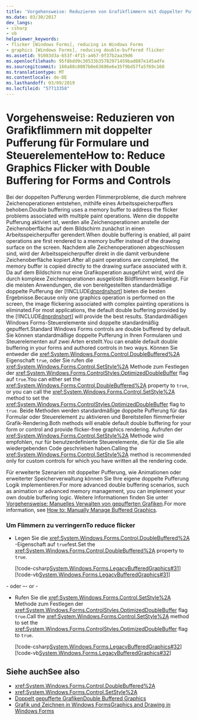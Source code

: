 ```yaml
---
title: 'Vorgehensweise: Reduzieren von Grafikflimmern mit doppelter Pufferung für Formulare und Steuerelemente'
ms.date: 03/30/2017
dev_langs:
- csharp
- vb
helpviewer_keywords:
- flicker [Windows Forms], reducing in Windows Forms
- graphics [Windows Forms], reducing double-buffered flicker
ms.assetid: 91083d3a-653f-4f15-a467-0f37b2aa39d6
ms.openlocfilehash: 95f8bdd9c30533b35782971459bad887e145adfe
ms.sourcegitcommit: 160a88c8087b0e63606e6e35f9bd57fa5f69c168
ms.translationtype: MT
ms.contentlocale: de-DE
ms.lasthandoff: 03/09/2019
ms.locfileid: "57713358"
---
```

# <a name="how-to-reduce-graphics-flicker-with-double-buffering-for-forms-and-controls"></a><span data-ttu-id="b1466-102">Vorgehensweise: Reduzieren von Grafikflimmern mit doppelter Pufferung für Formulare und Steuerelemente</span><span class="sxs-lookup"><span data-stu-id="b1466-102">How to: Reduce Graphics Flicker with Double Buffering for Forms and Controls</span></span>
<span data-ttu-id="b1466-103">Bei der doppelten Pufferung werden Flimmerprobleme, die durch mehrere Zeichenoperationen entstehen, mithilfe eines Arbeitsspeicherpuffers behoben.</span><span class="sxs-lookup"><span data-stu-id="b1466-103">Double buffering uses a memory buffer to address the flicker problems associated with multiple paint operations.</span></span> <span data-ttu-id="b1466-104">Wenn die doppelte Pufferung aktiviert ist, werden alle Zeichenoperationen anstelle der Zeichenoberfläche auf dem Bildschirm zunächst in einen Arbeitsspeicherpuffer gerendert.</span><span class="sxs-lookup"><span data-stu-id="b1466-104">When double buffering is enabled, all paint operations are first rendered to a memory buffer instead of the drawing surface on the screen.</span></span> <span data-ttu-id="b1466-105">Nachdem alle Zeichenoperationen abgeschlossen sind, wird der Arbeitsspeicherpuffer direkt in die damit verbundene Zeichenoberfläche kopiert.</span><span class="sxs-lookup"><span data-stu-id="b1466-105">After all paint operations are completed, the memory buffer is copied directly to the drawing surface associated with it.</span></span> <span data-ttu-id="b1466-106">Da auf dem Bildschirm nur eine Grafikoperation ausgeführt wird, wird die durch komplexe Zeichenoperationen ausgelöste Bildflimmern beseitigt. Für die meisten Anwendungen, die von bereitgestellten standardmäßige doppelte Pufferung der [!INCLUDE[dnprdnshort](../../../../includes/dnprdnshort-md.md)] bieten die besten Ergebnisse.</span><span class="sxs-lookup"><span data-stu-id="b1466-106">Because only one graphics operation is performed on the screen, the image flickering associated with complex painting operations is eliminated.For most applications, the default double buffering provided by the [!INCLUDE[dnprdnshort](../../../../includes/dnprdnshort-md.md)] will provide the best results.</span></span> <span data-ttu-id="b1466-107">Standardmäßigen Windows Forms-Steuerelemente sind doppelte standardmäßig gepuffert.</span><span class="sxs-lookup"><span data-stu-id="b1466-107">Standard Windows Forms controls are double buffered by default.</span></span> <span data-ttu-id="b1466-108">Sie können standardmäßige doppelte Pufferung in Ihren Formularen und Steuerelementen auf zwei Arten erstellt.</span><span class="sxs-lookup"><span data-stu-id="b1466-108">You can enable default double buffering in your forms and authored controls in two ways.</span></span> <span data-ttu-id="b1466-109">Können Sie entweder die <xref:System.Windows.Forms.Control.DoubleBuffered%2A> Eigenschaft `true`, oder Sie rufen die <xref:System.Windows.Forms.Control.SetStyle%2A> Methode zum Festlegen der <xref:System.Windows.Forms.ControlStyles.OptimizedDoubleBuffer> flag auf `true`.</span><span class="sxs-lookup"><span data-stu-id="b1466-109">You can either set the <xref:System.Windows.Forms.Control.DoubleBuffered%2A> property to `true`, or you can call the <xref:System.Windows.Forms.Control.SetStyle%2A> method to set the <xref:System.Windows.Forms.ControlStyles.OptimizedDoubleBuffer> flag to `true`.</span></span> <span data-ttu-id="b1466-110">Beide Methoden werden standardmäßige doppelte Pufferung für das Formular oder Steuerelement zu aktivieren und Bereitstellen flimmerfreier Grafik-Rendering.</span><span class="sxs-lookup"><span data-stu-id="b1466-110">Both methods will enable default double buffering for your form or control and provide flicker-free graphics rendering.</span></span> <span data-ttu-id="b1466-111">Aufrufen der <xref:System.Windows.Forms.Control.SetStyle%2A> Methode wird empfohlen, nur für benutzerdefinierte Steuerelemente, die für die Sie alle wiedergebenden Code geschrieben haben.</span><span class="sxs-lookup"><span data-stu-id="b1466-111">Calling the <xref:System.Windows.Forms.Control.SetStyle%2A> method is recommended only for custom controls for which you have written all the rendering code.</span></span>  
  
 <span data-ttu-id="b1466-112">Für erweiterte Szenarien mit doppelter Pufferung, wie Animationen oder erweiterter Speicherverwaltung können Sie Ihre eigene doppelte Pufferung Logik implementieren.</span><span class="sxs-lookup"><span data-stu-id="b1466-112">For more advanced double buffering scenarios, such as animation or advanced memory management, you can implement your own double buffering logic.</span></span> <span data-ttu-id="b1466-113">Weitere Informationen finden Sie unter [Vorgehensweise: Manuelles Verwalten von gepufferten Grafiken](how-to-manually-manage-buffered-graphics.md).</span><span class="sxs-lookup"><span data-stu-id="b1466-113">For more information, see [How to: Manually Manage Buffered Graphics](how-to-manually-manage-buffered-graphics.md).</span></span>  
  
### <a name="to-reduce-flicker"></a><span data-ttu-id="b1466-114">Um Flimmern zu verringern</span><span class="sxs-lookup"><span data-stu-id="b1466-114">To reduce flicker</span></span>  
  
-   <span data-ttu-id="b1466-115">Legen Sie die <xref:System.Windows.Forms.Control.DoubleBuffered%2A> -Eigenschaft auf `true`fest.</span><span class="sxs-lookup"><span data-stu-id="b1466-115">Set the <xref:System.Windows.Forms.Control.DoubleBuffered%2A> property to `true`.</span></span>  
  
     [!code-csharp[System.Windows.Forms.LegacyBufferedGraphics#31](~/samples/snippets/csharp/VS_Snippets_Winforms/System.Windows.Forms.LegacyBufferedGraphics/CS/Class1.cs#31)]
     [!code-vb[System.Windows.Forms.LegacyBufferedGraphics#31](~/samples/snippets/visualbasic/VS_Snippets_Winforms/System.Windows.Forms.LegacyBufferedGraphics/VB/Class1.vb#31)]  
  
 <span data-ttu-id="b1466-116">\- oder –</span><span class="sxs-lookup"><span data-stu-id="b1466-116">\- or -</span></span>  
  
-   <span data-ttu-id="b1466-117">Rufen Sie die <xref:System.Windows.Forms.Control.SetStyle%2A> Methode zum Festlegen der <xref:System.Windows.Forms.ControlStyles.OptimizedDoubleBuffer> flag `true`.</span><span class="sxs-lookup"><span data-stu-id="b1466-117">Call the <xref:System.Windows.Forms.Control.SetStyle%2A> method to set the <xref:System.Windows.Forms.ControlStyles.OptimizedDoubleBuffer> flag to `true`.</span></span>  
  
     [!code-csharp[System.Windows.Forms.LegacyBufferedGraphics#32](~/samples/snippets/csharp/VS_Snippets_Winforms/System.Windows.Forms.LegacyBufferedGraphics/CS/Class1.cs#32)]
     [!code-vb[System.Windows.Forms.LegacyBufferedGraphics#32](~/samples/snippets/visualbasic/VS_Snippets_Winforms/System.Windows.Forms.LegacyBufferedGraphics/VB/Class1.vb#32)]  
  
## <a name="see-also"></a><span data-ttu-id="b1466-118">Siehe auch</span><span class="sxs-lookup"><span data-stu-id="b1466-118">See also</span></span>
- <xref:System.Windows.Forms.Control.DoubleBuffered%2A>
- <xref:System.Windows.Forms.Control.SetStyle%2A>
- [<span data-ttu-id="b1466-119">Doppelt gepufferte Grafiken</span><span class="sxs-lookup"><span data-stu-id="b1466-119">Double Buffered Graphics</span></span>](double-buffered-graphics.md)
- [<span data-ttu-id="b1466-120">Grafik und Zeichnen in Windows Forms</span><span class="sxs-lookup"><span data-stu-id="b1466-120">Graphics and Drawing in Windows Forms</span></span>](graphics-and-drawing-in-windows-forms.md)
